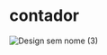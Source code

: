 # contador

![Design sem nome (3)](https://github.com/user-attachments/assets/fa54b9fb-668b-463f-bc7b-e668e60d388a)
